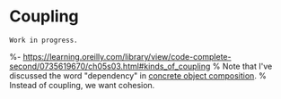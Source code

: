 # Coupling

```{warning}
Work in progress.
```

%- https://learning.oreilly.com/library/view/code-complete-second/0735619670/ch05s03.html#kinds_of_coupling
% Note that I've discussed the word "dependency" in [concrete object composition](concrete-object-composition).
% Instead of coupling, we want cohesion.

